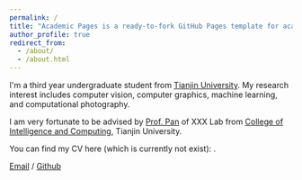 ```yaml
---
permalink: /
title: "Academic Pages is a ready-to-fork GitHub Pages template for academic personal websites"
author_profile: true
redirect_from: 
  - /about/
  - /about.html
---
```


I'm a third year undergraduate student from [Tianjin University](https://www.tju.edu.cn/). My research interest includes computer vision, computer graphics, machine learning, and computational photography.

I am very fortunate to be advised by [Prof. Pan](https://gpantju.github.io/index/) of XXX Lab from [College of Intelligence and Computing](https://cic.tju.edu.cn/), Tianjin University.

You can find my CV here (which is currently not exist): .

[Email](mailto:xiongry198@tju.edu.cn) / [Github](https://github.com/Tinder-ark)
